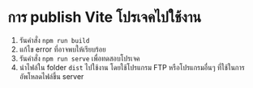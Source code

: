 
# การ publish Vite โปรเจคไปใช้งาน

1. รันคำสั่ง `npm run build`
2. แก้ไข error ที่อาจพบให้เรียบร้อย
3. รันคำสั่ง `npm run serve` เพื่อทดสอบโปรเจค
4. นำไฟล์ใน folder `dist` ไปใช้งาน โดยใช้โปรแกรม FTP หรือโปรแกรมอื่นๆ ที่ใช้ในการอัพโหลดไฟล์ขึ้น server